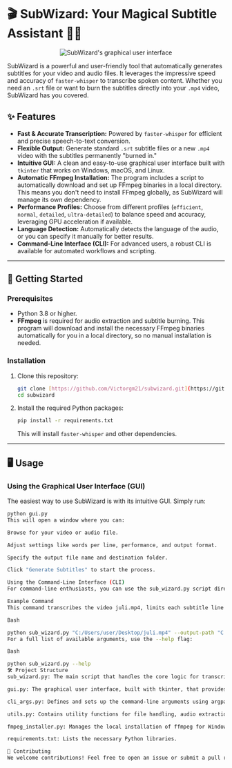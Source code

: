 # 🎬 SubWizard: Your Magical Subtitle Assistant 🧙‍♂️

<p align="center">
  <img src="https://iili.io/KASOvWX.jpg" alt="SubWizard's graphical user interface">
</p>

SubWizard is a powerful and user-friendly tool that automatically generates subtitles for your video and audio files. It leverages the impressive speed and accuracy of `faster-whisper` to transcribe spoken content. Whether you need an `.srt` file or want to burn the subtitles directly into your `.mp4` video, SubWizard has you covered.

## ✨ Features

* **Fast & Accurate Transcription:** Powered by `faster-whisper` for efficient and precise speech-to-text conversion.
* **Flexible Output:** Generate standard `.srt` subtitle files or a new `.mp4` video with the subtitles permanently "burned in."
* **Intuitive GUI:** A clean and easy-to-use graphical user interface built with `tkinter` that works on Windows, macOS, and Linux.
* **Automatic FFmpeg Installation:** The program includes a script to automatically download and set up FFmpeg binaries in a local directory. This means you don't need to install FFmpeg globally, as SubWizard will manage its own dependency.
* **Performance Profiles:** Choose from different profiles (`efficient`, `normal`, `detailed`, `ultra-detailed`) to balance speed and accuracy, leveraging GPU acceleration if available.
* **Language Detection:** Automatically detects the language of the audio, or you can specify it manually for better results.
* **Command-Line Interface (CLI):** For advanced users, a robust CLI is available for automated workflows and scripting.

---

## 🚀 Getting Started

### Prerequisites

* Python 3.8 or higher.
* **FFmpeg** is required for audio extraction and subtitle burning. This program will download and install the necessary FFmpeg binaries automatically for you in a local directory, so no manual installation is needed.

### Installation

1.  Clone this repository:
    ```bash
    git clone [https://github.com/Victorgm21/subwizard.git](https://github.com/Victorgm21/subwizard.git)
    cd subwizard
    ```
2.  Install the required Python packages:
    ```bash
    pip install -r requirements.txt
    ```
    This will install `faster-whisper` and other dependencies.

---

## 🖥️ Usage

### Using the Graphical User Interface (GUI)

The easiest way to use SubWizard is with its intuitive GUI. Simply run:
```bash
python gui.py
This will open a window where you can:

Browse for your video or audio file.

Adjust settings like words per line, performance, and output format.

Specify the output file name and destination folder.

Click "Generate Subtitles" to start the process.

Using the Command-Line Interface (CLI)
For command-line enthusiasts, you can use the sub_wizard.py script directly.

Example Command
This command transcribes the video juli.mp4, limits each subtitle line to 3 words, sets the output file name to juli_sub, saves the output as a new MP4 video with burned-in subtitles, and automatically detects the language.

Bash

python sub_wizard.py "C:/Users/user/Desktop/juli.mp4" --output-path "C:/Users/user/Desktop" --max-words 3 --performance normal --output-name juli_sub --output-type mp4 --lang auto
For a full list of available arguments, use the --help flag:

Bash

python sub_wizard.py --help
🛠️ Project Structure
sub_wizard.py: The main script that handles the core logic for transcription and subtitle burning.

gui.py: The graphical user interface, built with tkinter, that provides an easy-to-use frontend.

cli_args.py: Defines and sets up the command-line arguments using argparse. This keeps the main script clean.

utils.py: Contains utility functions for file handling, audio extraction (ffmpeg), and timestamp formatting.

fmpeg_installer.py: Manages the local installation of ffmpeg for Windows users.

requirements.txt: Lists the necessary Python libraries.

🤝 Contributing
We welcome contributions! Feel free to open an issue or submit a pull request if you have ideas for new features, bug fixes, or improvements.